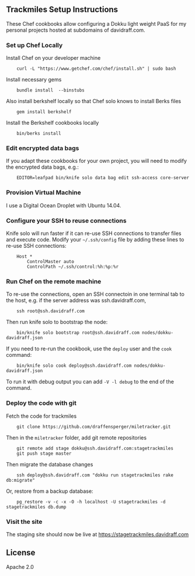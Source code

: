 ## Trackmiles Setup Instructions

These Chef cookbooks allow configuring a Dokku light weight PaaS for my personal projects hosted
at subdomains of davidraff.com.

### Set up Chef Locally

Install Chef on your developer machine

        curl -L "https://www.getchef.com/chef/install.sh" | sudo bash

Install necessary gems

        bundle install  --binstubs

Also install berkshelf locally so that Chef solo knows to install Berks files

        gem install berkshelf

Install the Berkshelf cookbooks locally

        bin/berks install

### Edit encrypted data bags

If you adapt these cookbooks for your own project, you will need to modify the
encrypted data bags, e.g.:

        EDITOR=leafpad bin/knife solo data bag edit ssh-access core-server

### Provision Virtual Machine

I use a Digital Ocean Droplet with Ubuntu 14.04.

### Configure your SSH to reuse connections

Knife solo will run faster if it can re-use SSH connections to transfer files and execute code.
Modify your `~/.ssh/config` file by adding these lines to re-use SSH connections:

        Host *
            ControlMaster auto
            ControlPath ~/.ssh/control:%h:%p:%r

### Run Chef on the remote machine

To re-use the connections, open an SSH connectoin in one terminal tab to the host, e.g.
if the server address was ssh.davidraff.com,

        ssh root@ssh.davidraff.com

Then run knife solo to bootstrap the node:

        bin/knife solo bootstrap root@ssh.davidraff.com nodes/dokku-davidraff.json

If you need to re-run the cookbook, use the `deploy` user and the `cook` command:

        bin/knife solo cook deploy@ssh.davidraff.com nodes/dokku-davidraff.json

To run it with debug output you can add `-V -l debug` to the end of the command.

### Deploy the code with git

Fetch the code for trackmiles

        git clone https://github.com/draffensperger/miletracker.git

Then in the `miletracker` folder, add git remote repositories

        git remote add stage dokku@ssh.davidraff.com:stagetrackmiles
        git push stage master

Then migrate the database changes

        ssh deploy@ssh.davidraff.com "dokku run stagetrackmiles rake db:migrate"

Or, restore from a backup database:

        pg_restore -v -c -x -O -h localhost -U stagetrackmiles -d stagetrackmiles db.dump

### Visit the site

The staging site should now be live at https://stagetrackmiles.davidraff.com

## License

Apache 2.0